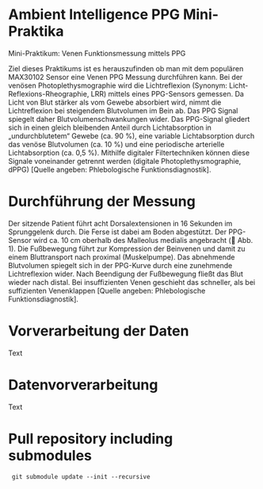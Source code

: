 # Ambient Intelligence PPG Mini-Praktika

Mini-Praktikum: Venen Funktionsmessung mittels PPG

Ziel dieses Praktikums ist es herauszufinden ob man mit dem populären MAX30102 Sensor eine Venen PPG Messung durchführen kann.
Bei der venösen Photoplethysmographie wird die Lichtreflexion (Synonym: Licht- Reflexions-Rheographie, LRR) mittels eines PPG-Sensors gemessen. Da Licht von Blut stärker als vom Gewebe absorbiert wird, nimmt die Lichtreflexion bei steigendem Blutvolumen im Bein ab. Das PPG Signal spiegelt daher Blutvolumenschwankungen wider. Das PPG-Signal gliedert sich in einen gleich bleibenden Anteil durch Lichtabsorption in „undurchblutetem“ Gewebe (ca. 90 %), eine variable Lichtabsorption durch das venöse Blutvolumen (ca. 10 %) und eine periodische arterielle Lichtabsorption (ca. 0,5 %). Mithilfe digitaler Filtertechniken können diese Signale voneinander getrennt werden (digitale Photoplethysmographie, dPPG) [Quelle angeben: Phlebologische Funktionsdiagnostik].

# Durchführung der Messung

Der sitzende Patient führt acht Dorsalextensionen in 16 Sekunden im Sprunggelenk durch. Die Ferse ist dabei am Boden abgestützt. Der PPG-Sensor wird ca. 10 cm oberhalb des Malleolus medialis angebracht ( Abb. 1). Die Fußbewegung führt zur Kompression der Beinvenen und damit zu einem Bluttransport nach proximal (Muskelpumpe). Das abnehmende Blutvolumen spiegelt sich in der PPG-Kurve durch eine zunehmende Lichtreflexion wider. Nach Beendigung der Fußbewegung fließt das Blut wieder nach distal. Bei insuffizienten Venen geschieht das schneller, als bei suffizienten Venenklappen [Quelle angeben: Phlebologische Funktionsdiagnostik].

# Vorverarbeitung der Daten

Text

# Datenvorverarbeitung

Text


# Pull repository including submodules

```
 git submodule update --init --recursive
```
